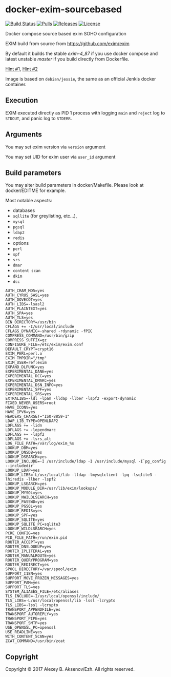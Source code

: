 docker-exim-sourcebased
=======================
[![Build Status](https://travis-ci.org/ezh/docker-exim-sourcebased.png?branch=master)](https://travis-ci.org/ezh/docker-exim-sourcebased) [![Pulls](https://img.shields.io/docker/pulls/ezh1k/exim.svg)](https://hub.docker.com/r/ezh1k/exim/) [![Releases](https://img.shields.io/github/release/ezh/docker-exim-sourcebased.svg)](https://github.com/ezh/docker-exim-sourcebased/releases) [![License](https://img.shields.io/github/license/ezh/docker-exim-sourcebased.svg)](https://github.com/ezh/docker-exim-sourcebased/blob/master/LICENSE) 

Docker compose source based exim SOHO configuration

EXIM build from source from https://github.com/exim/exim

By default it builds the stable *exim-4_87* if you use docker compose and latest unstable *master* if you build directly from Dockerfile.

[Hint #1](https://github.com/ezh/docker-exim-sourcebased/blob/master/docker/Dockerfile#L30),
[Hint #2](https://github.com/ezh/docker-exim-sourcebased/blob/master/docker-compose.yml#L7)

Image is based on `debian/jessie`, the same as an official Jenkis docker container.

Execution
---------

EXIM executed directly as PID 1 process with logging `main` and `reject` log to `STDOUT`, and panic log to `STDERR`.


Arguments
---------

You may set exim version via `version` argument

You may set UID for exim user via `user_id` argument

Build parameters
----------------

You may alter build parameters in docker/Makefile. Please look at docker/EDITME for example.

Most notable aspects:
* databases
 * `sqllite` (for greylisting, etc...),
 * `mysql`
 * `pgsql`
 * `ldap2`
 * `redis`
* options
 * `perl`
 * `spf`
 * `srs`
 * `dmar`
 * `content scan`
 * `dkim`
 * `dcc`

```
AUTH_CRAM_MD5=yes
AUTH_CYRUS_SASL=yes
AUTH_DOVECOT=yes
AUTH_LIBS=-lsasl2
AUTH_PLAINTEXT=yes
AUTH_SPA=yes
AUTH_TLS=yes
BIN_DIRECTORY=/usr/bin
CFLAGS += -I/usr/local/include
CFLAGS_DYNAMIC=-shared -rdynamic -fPIC
COMPRESS_COMMAND=/usr/bin/gzip
COMPRESS_SUFFIX=gz
CONFIGURE_FILE=/etc/exim/exim.conf
DEFAULT_CRYPT=crypt16
EXIM_PERL=perl.o
EXIM_TMPDIR="/tmp"
EXIM_USER=ref:exim
EXPAND_DLFUNC=yes
EXPERIMENTAL_DANE=yes
EXPERIMENTAL_DCC=yes
EXPERIMENTAL_DMARC=yes
EXPERIMENTAL_DSN_INFO=yes
EXPERIMENTAL_SPF=yes
EXPERIMENTAL_SRS=yes
EXTRALIBS=-ldl -lpam -lldap -llber -lspf2 -export-dynamic
FIXED_NEVER_USERS=root
HAVE_ICONV=yes
HAVE_IPV6=yes
HEADERS_CHARSET="ISO-8859-1"
LDAP_LIB_TYPE=OPENLDAP2
LDFLAGS += -lidn
LDFLAGS += -lopendmarc
LDFLAGS += -lspf2
LDFLAGS += -lsrs_alt
LOG_FILE_PATH=/var/log/exim_%s
LOOKUP_DBM=yes
LOOKUP_DNSDB=yes
LOOKUP_DSEARCH=yes
LOOKUP_INCLUDE=-I /usr/include/ldap -I /usr/include/mysql -I`pg_config --includedir`
LOOKUP_LDAP=yes
LOOKUP_LIBS=-L/usr/local/lib -lldap -lmysqlclient -lpq -lsqlite3 -lhiredis -llber -lspf2
LOOKUP_LSEARCH=yes
LOOKUP_MODULE_DIR=/usr/lib/exim/lookups/
LOOKUP_MYSQL=yes
LOOKUP_NWILDLSEARCH=yes
LOOKUP_PASSWD=yes
LOOKUP_PGSQL=yes
LOOKUP_REDIS=yes
LOOKUP_SPF=yes
LOOKUP_SQLITE=yes
LOOKUP_SQLITE_PC=sqlite3
LOOKUP_WILDLSEARCH=yes
PCRE_CONFIG=yes
PID_FILE_PATH=/run/exim.pid
ROUTER_ACCEPT=yes
ROUTER_DNSLOOKUP=yes
ROUTER_IPLITERAL=yes
ROUTER_MANUALROUTE=yes
ROUTER_QUERYPROGRAM=yes
ROUTER_REDIRECT=yes
SPOOL_DIRECTORY=/var/spool/exim
SUPPORT_I18N=yes
SUPPORT_MOVE_FROZEN_MESSAGES=yes
SUPPORT_PAM=yes
SUPPORT_TLS=yes
SYSTEM_ALIASES_FILE=/etc/aliases
TLS_INCLUDE=-I/usr/local/openssl/include/
TLS_LIBS=-L/usr/local/openssl/lib -lssl -lcrypto
TLS_LIBS=-lssl -lcrypto
TRANSPORT_APPENDFILE=yes
TRANSPORT_AUTOREPLY=yes
TRANSPORT_PIPE=yes
TRANSPORT_SMTP=yes
USE_OPENSSL_PC=openssl
USE_READLINE=yes
WITH_CONTENT_SCAN=yes
ZCAT_COMMAND=/usr/bin/zcat
```

Copyright
---------

Copyright © 2017 Alexey B. Aksenov/Ezh. All rights reserved.
